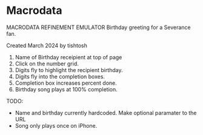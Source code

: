# Macrodata
MACRODATA REFINEMENT EMULATOR
Birthday greeting for a Severance fan.

Created March 2024 by tishtosh

1) Name of Birthday receipient at top of page
2) Click on the number grid.
3) Digits fly to highlight the recipient birthday.
4) Digits fly into the completion boxes.
5) Completion box increases percent done.
3) Birthday song plays at 100% completion.

TODO:
- Name and birthday currently hardcoded. Make optional paramater to the URL
- Song only plays once on iPhone.


